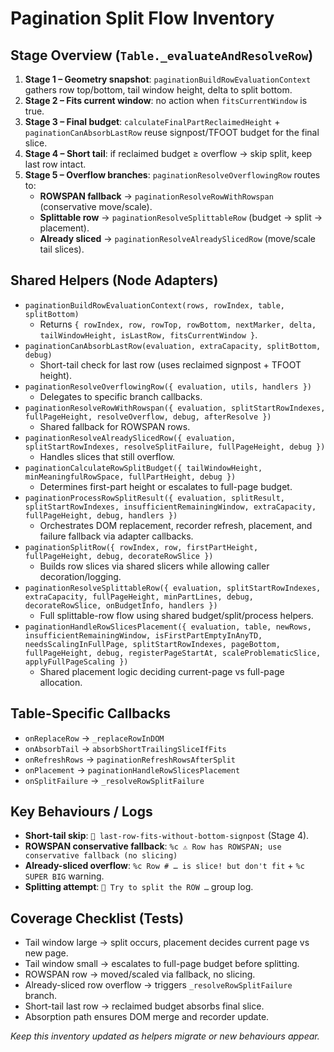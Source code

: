 # Pagination Split Flow Inventory

<!--
  Living document summarising the core helpers involved in table/grid pagination.
  Keep it short and actionable so it can guide test scenarios and future refactors.
-->

## Stage Overview (`Table._evaluateAndResolveRow`)

1. **Stage 1 – Geometry snapshot**: `paginationBuildRowEvaluationContext` gathers row top/bottom, tail window height, delta to split bottom.
2. **Stage 2 – Fits current window**: no action when `fitsCurrentWindow` is true.
3. **Stage 3 – Final budget**: `calculateFinalPartReclaimedHeight` + `paginationCanAbsorbLastRow` reuse signpost/TFOOT budget for the final slice.
4. **Stage 4 – Short tail**: if reclaimed budget ≥ overflow → skip split, keep last row intact.
5. **Stage 5 – Overflow branches**: `paginationResolveOverflowingRow` routes to:
   - **ROWSPAN fallback** → `paginationResolveRowWithRowspan` (conservative move/scale).
   - **Splittable row** → `paginationResolveSplittableRow` (budget → split → placement).
   - **Already sliced** → `paginationResolveAlreadySlicedRow` (move/scale tail slices).

## Shared Helpers (Node Adapters)

- `paginationBuildRowEvaluationContext(rows, rowIndex, table, splitBottom)`
  - Returns `{ rowIndex, row, rowTop, rowBottom, nextMarker, delta, tailWindowHeight, isLastRow, fitsCurrentWindow }`.
- `paginationCanAbsorbLastRow(evaluation, extraCapacity, splitBottom, debug)`
  - Short-tail check for last row (uses reclaimed signpost + TFOOT height).
- `paginationResolveOverflowingRow({ evaluation, utils, handlers })`
  - Delegates to specific branch callbacks.
- `paginationResolveRowWithRowspan({ evaluation, splitStartRowIndexes, fullPageHeight, resolveOverflow, debug, afterResolve })`
  - Shared fallback for ROWSPAN rows.
- `paginationResolveAlreadySlicedRow({ evaluation, splitStartRowIndexes, resolveSplitFailure, fullPageHeight, debug })`
  - Handles slices that still overflow.
- `paginationCalculateRowSplitBudget({ tailWindowHeight, minMeaningfulRowSpace, fullPartHeight, debug })`
  - Determines first-part height or escalates to full-page budget.
- `paginationProcessRowSplitResult({ evaluation, splitResult, splitStartRowIndexes, insufficientRemainingWindow, extraCapacity, fullPageHeight, debug, handlers })`
  - Orchestrates DOM replacement, recorder refresh, placement, and failure fallback via adapter callbacks.
- `paginationSplitRow({ rowIndex, row, firstPartHeight, fullPageHeight, debug, decorateRowSlice })`
  - Builds row slices via shared slicers while allowing caller decoration/logging.
- `paginationResolveSplittableRow({ evaluation, splitStartRowIndexes, extraCapacity, fullPageHeight, minPartLines, debug, decorateRowSlice, onBudgetInfo, handlers })`
  - Full splittable-row flow using shared budget/split/process helpers.
- `paginationHandleRowSlicesPlacement({ evaluation, table, newRows, insufficientRemainingWindow, isFirstPartEmptyInAnyTD, needsScalingInFullPage, splitStartRowIndexes, pageBottom, fullPageHeight, debug, registerPageStartAt, scaleProblematicSlice, applyFullPageScaling })`
  - Shared placement logic deciding current-page vs full-page allocation.

## Table-Specific Callbacks

- `onReplaceRow` → `_replaceRowInDOM`
- `onAbsorbTail` → `absorbShortTrailingSliceIfFits`
- `onRefreshRows` → `paginationRefreshRowsAfterSplit`
- `onPlacement` → `paginationHandleRowSlicesPlacement`
- `onSplitFailure` → `_resolveRowSplitFailure`

## Key Behaviours / Logs

- **Short-tail skip**: `🫟 last-row-fits-without-bottom-signpost` (Stage 4).
- **ROWSPAN conservative fallback**: `%c ⚠️ Row has ROWSPAN; use conservative fallback (no slicing)`
- **Already-sliced overflow**: `%c Row # … is slice! but don't fit` + `%c SUPER BIG` warning.
- **Splitting attempt**: `🔳 Try to split the ROW …` group log.

## Coverage Checklist (Tests)

- Tail window large → split occurs, placement decides current page vs new page.
- Tail window small → escalates to full-page budget before splitting.
- ROWSPAN row → moved/scaled via fallback, no slicing.
- Already-sliced row overflow → triggers `_resolveRowSplitFailure` branch.
- Short-tail last row → reclaimed budget absorbs final slice.
- Absorption path ensures DOM merge and recorder update.

_Keep this inventory updated as helpers migrate or new behaviours appear._
